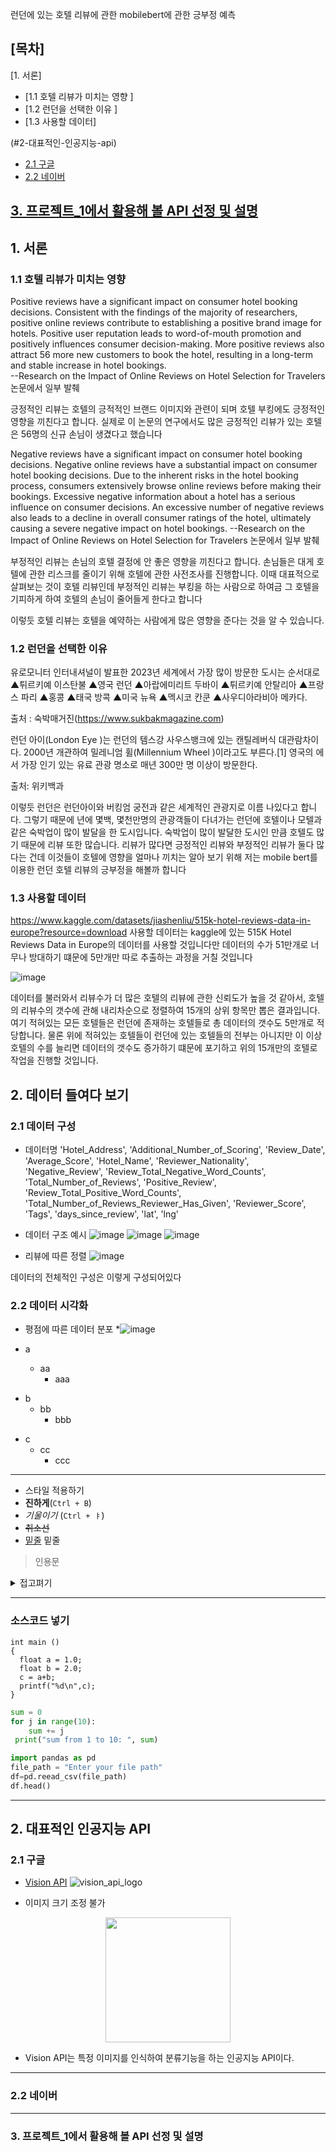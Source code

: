 런던에 있는 호텔 리뷰에 관한 mobilebert에 관한 긍부정 예측

## [목차]
[1. 서론]
 - [1.1 호텔 리뷰가 미치는 영향 ]
 - [1.2 런던을 선택한 이유  ]
 - [1.3 사용할 데이터]

(#2-대표적인-인공지능-api)
  - [2.1 구글](#21-구글)
  - [2.2 네이버](#22-네이버)

[3. 프로젝트_1에서 활용해 볼 API 선정 및 설명]()
---

## 1. 서론

### 1.1 호텔 리뷰가 미치는 영향 

Positive reviews have a significant impact on consumer hotel booking decisions.
Consistent with the findings of the majority of researchers, positive online reviews contribute to
establishing a positive brand image for hotels. Positive user reputation leads to word-of-mouth
promotion and positively influences consumer decision-making. More positive reviews also attract
56 more new customers to book the hotel, resulting in a long-term and stable increase in hotel bookings.  
--Research on the Impact of Online Reviews on Hotel Selection for Travelers 논문에서 일부 발췌

긍정적인 리뷰는 호텔의 긍적적인 브랜드 이미지와 관련이 되며 호텔 부킹에도 긍정적인 영향을 끼친다고 합니다.
실제로 이 논문의 연구에서도 많은 긍정적인 리뷰가 있는 호텔은 56명의 신규 손님이 생겼다고 했습니다

Negative reviews have a significant impact on consumer hotel booking decisions.
Negative online reviews have a substantial impact on consumer hotel booking decisions. Due to
the inherent risks in the hotel booking process, consumers extensively browse online reviews before
making their bookings. Excessive negative information about a hotel has a serious influence on
consumer decisions. An excessive number of negative reviews also leads to a decline in overall
consumer ratings of the hotel, ultimately causing a severe negative impact on hotel bookings. 
--Research on the Impact of Online Reviews on Hotel Selection for Travelers 논문에서 일부 발췌

부정적인 리뷰는 손님의 호텔 결정에 안 좋은 영향을 끼친다고 합니다. 
손님들은 대게 호텔에 관한 리스크를 줄이기 위해 호텔에 관한 사전조사를 진행합니다. 
이때 대표적으로 살펴보는 것이 호텔 리뷰인데 부정적인 리뷰는 부킹을 하는 사람으로 하여금 그 호텔을 기피하게 하여 호텔의 손님이 줄어들게 한다고 합니다

이렇듯 호텔 리뷰는 호텔을 예약하는 사람에게 많은 영향을 준다는 것을 알 수 있습니다.

### 1.2 런던을 선택한 이유 

유로모니터 인터내셔널이 발표한 2023년 세계에서 가장 많이 방문한 도시는 순서대로 ▲튀르키예 이스탄불 ▲영국 런던 ▲아랍에미리트 두바이 ▲튀르키예 안탈리아 ▲프랑스 파리 ▲홍콩 ▲태국 방콕 ▲미국 뉴욕 ▲멕시코 칸쿤 ▲사우디아라비아 메카다.

출처 : 숙박매거진(https://www.sukbakmagazine.com)

런던 아이(London Eye )는 런던의 템스강 사우스뱅크에 있는 캔틸레버식 대관람차이다. 2000년 개관하여 밀레니엄 휠(Millennium Wheel )이라고도 부른다.[1] 영국의 에서 가장 인기 있는 유료 관광 명소로 매년 300만 명 이상이 방문한다.

출처: 위키백과 

이렇듯 런던은 런던아이와 버킹엄 궁전과 같은 세계적인 관광지로 이름 나있다고 합니다. 그렇기 때문에 년에 몇백, 몇천만명의 관광객들이 다녀가는 런던에 호텔이나 모텔과 같은 숙박업이 많이 발달을 한 도시입니다. 
숙박업이 많이 발달한 도시인 만큼 호텔도 많기 때문에  리뷰 또한 많습니다. 리뷰가 많다면 긍정적인 리뷰와 부정적인 리뷰가 둘다 많다는 건데 이것들이 호텔에 영향을 얼마나 끼치는 알아 보기 위해 저는 mobile bert를 이용한 런던 호텔 리뷰의 긍부정을 해볼까 합니다   
   
### 1.3 사용할 데이터
https://www.kaggle.com/datasets/jiashenliu/515k-hotel-reviews-data-in-europe?resource=download
사용할 데이터는 kaggle에 있는 515K Hotel Reviews Data in Europe의 데이터를 사용할 것입니다만 데이터의 수가 51만개로 너무나 방대하기 떄문에 5만개만 따로 추출하는 과정을 거칠 것입니다
   
![image](https://github.com/minsu0818/dataanalyze/assets/144076842/46104985-2120-42fa-a248-26abdccf52e1)




데이터를 불러와서 리뷰수가 더 많은 호텔의 리뷰에 관한 신뢰도가 높을 것 같아서, 호텔의 리뷰수의 갯수에 관해 내리차순으로 정렬하여 15개의 상위 항목만 뽑은 결과입니다. 여기 적혀있는 모든 호텔들은 런던에 존재하는 호텔들로 총 데이터의 갯수도 5만개로 적당합니다. 물론 위에 적혀있는 호텔들이 런던에 있는 호텔들의 전부는 아니지만 이 이상 호텔의 수를 늘리면 데이터의 갯수도 증가하기 떄문에 포기하고 위의 15개만의 호텔로 작업을 진행할 것입니다.

## 2. 데이터 들여다 보기

### 2.1 데이터 구성 
* 데이터명
'Hotel_Address', 'Additional_Number_of_Scoring', 'Review_Date',
       'Average_Score', 'Hotel_Name', 'Reviewer_Nationality',
       'Negative_Review', 'Review_Total_Negative_Word_Counts',
       'Total_Number_of_Reviews', 'Positive_Review',
       'Review_Total_Positive_Word_Counts',
       'Total_Number_of_Reviews_Reviewer_Has_Given', 'Reviewer_Score', 'Tags',
       'days_since_review', 'lat', 'lng'

* 데이터 구조 예시
![image](https://github.com/minsu0818/dataanalyze/assets/144076842/e3d67665-5d29-4d9b-bfc6-d9beea8a2af7)
![image](https://github.com/minsu0818/dataanalyze/assets/144076842/1183677c-8a43-4fd7-b99c-2573106e3597)
![image](https://github.com/minsu0818/dataanalyze/assets/144076842/996bf40e-ef32-4cd5-bcab-038c8f6393a9)

* 리뷰에 따른 정렬 
![image](https://github.com/minsu0818/dataanalyze/assets/144076842/4a86c89a-50d9-4432-a686-24538a9c68e3)

데이터의 전체적인 구성은 이렇게 구성되어있다

### 2.2 데이터 시각화 

* 평점에 따른 데이터 분포
  *![image](https://github.com/minsu0818/dataanalyze/assets/144076842/bdf445ee-71e7-4072-8814-95cb09607a24)

* a
  * aa
    * aaa
- b
  - bb
    - bbb
+ c
  + cc
    + ccc
----
* 스타일 적용하기
* **진하게**(`Ctrl + B`)
* _기울이기_ (`Ctrl + ㅑ`)
* <s>취소선</s> 
* <u>밑줄</u> 밑줄

>인용문
<details><summary>접고펴기
</summary>
내용작성하기
</details>  

---

### 소스코드 넣기
```
int main ()
{
  float a = 1.0;
  float b = 2.0;
  c = a+b;
  printf("%d\n",c);
}
```
```python
sum = 0
for j in range(10):
    sum += j
 print("sum from 1 to 10: ", sum)
```
```python
import pandas as pd
file_path = "Enter your file path"
df=pd.reead_csv(file_path)
df.head()
```
----

## 2. 대표적인 인공지능 API

### 2.1 구글
* [Vision API](https://cloud.google.com/vision?hl=ko)
![vision_api_logo](https://community.appinventor.mit.edu/uploads/default/optimized/3X/2/a/2ad031bc25a55c4d3f55ff5ead8b2de63cdf28bf_2_200x178.png)

* 이미지 크기 조정 불가
<p align="center">
<img src = "./vision_api_logo.png" width = "200"/>
</p>


* Vision API는 특정 이미지를 인식하여 분류기능을 하는 인공지능 API이다.
----

### 2.2 네이버

---

### 3. 프로젝트_1에서 활용해 볼 API 선정 및 설명
